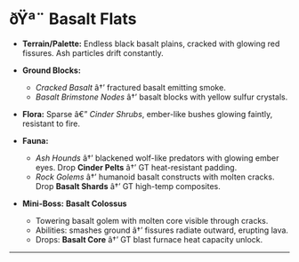 ﻿# ðŸª¨ Basalt Flats

- **Terrain/Palette:**
  Endless black basalt plains, cracked with glowing red fissures. Ash particles drift constantly.

- **Ground Blocks:**

  - _Cracked Basalt_ â†’ fractured basalt emitting smoke.
  - _Basalt Brimstone Nodes_ â†’ basalt blocks with yellow sulfur crystals.

- **Flora:**
  Sparse â€” _Cinder Shrubs_, ember-like bushes glowing faintly, resistant to fire.

- **Fauna:**

  - _Ash Hounds_ â†’ blackened wolf-like predators with glowing ember eyes. Drop **Cinder Pelts** â†’ GT heat-resistant padding.
  - _Rock Golems_ â†’ humanoid basalt constructs with molten cracks. Drop **Basalt Shards** â†’ GT high-temp composites.

- **Mini-Boss:** **Basalt Colossus**

  - Towering basalt golem with molten core visible through cracks.
  - Abilities: smashes ground â†’ fissures radiate outward, erupting lava.
  - Drops: **Basalt Core** â†’ GT blast furnace heat capacity unlock.

---

##
